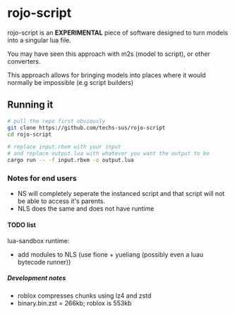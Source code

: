 # rojo-script

rojo-script is an **EXPERIMENTAL** piece of software designed to turn models into a singular lua file.

You may have seen this approach with m2s (model to script), or other converters.

This approach allows for bringing models into places where it would normally be impossible (e.g script builders)

## Running it

```bash
# pull the repo first obviously
git clone https://github.com/techs-sus/rojo-script
cd rojo-script

# replace input.rbxm with your input
# and replace output.lua with whatever you want the output to be
cargo run -- -f input.rbxm -o output.lua
```

### Notes for end users

- NS will completely seperate the instanced script and that script will not be able to access it's parents.
- NLS does the same and does not have runtime

#### TODO list

lua-sandbox runtime:

- add modules to NLS (use fione + yueliang (possibly even a luau bytecode runner))

##### Development notes

- roblox compresses chunks using lz4 and zstd
- binary.bin.zst = 266kb; roblox is 553kb
